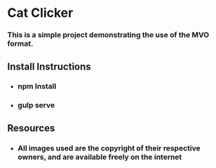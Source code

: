 #  Cat Clicker
### This is a simple project demonstrating the use of the MVO format.
## Install Instructions
* ### npm Install
* ### gulp serve
## Resources
* ### All images used are the copyright of their respective owners, and are available freely on the internet
